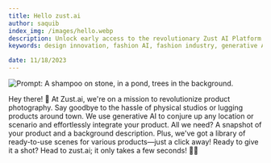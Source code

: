 ```yaml
---
title: Hello zust.ai
author: saquib
index_img: /images/hello.webp
description: Unlock early access to the revolutionary Zust AI Platform and transform your approach to product photography. Harness the power of generative AI to create personalized designs and explore innovative collections. Join the early access program today at fashion.zust.ai.
keywords: design innovation, fashion AI, fashion industry, generative AI, innovative technology, virtual models

date: 11/18/2023
---
```



![Prompt: A shampoo on stone, in a pond, trees in the background.](/images/hello.webp)

Hey there! 🌟 At Zust.ai, we're on a mission to revolutionize product photography. Say goodbye to the hassle of physical studios or lugging products around town. We use generative AI to conjure up any location or scenario and effortlessly integrate your product. All we need? A snapshot of your product and a background description. Plus, we've got a library of ready-to-use scenes for various products—just a click away! Ready to give it a shot? Head to zust.ai; it only takes a few seconds! 📸✨